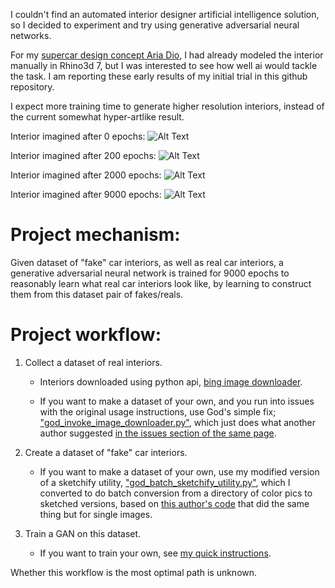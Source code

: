 
I couldn't find an automated interior designer artificial intelligence solution, so I decided to experiment and try using generative adversarial neural networks.

For my [supercar design concept Aria Dio](https://www.facebook.com/TheAriaDio), I had already modeled the interior manually in Rhino3d 7, but I was interested to see how well ai would tackle the task. I am reporting these early results of my initial trial in this github repository.

I expect more training time to generate higher resolution interiors, instead of the current somewhat hyper-artlike result.


Interior imagined after 0 epochs:
![Alt Text](https://github.com/JordanMicahBennett/WORLDS-FIRST-OPEN-SOURCE-AI-CAR-INTERIOR-DESIGNER/blob/main/showcase/imagined_interior_0_epochs.png?raw=true)

Interior imagined after 200 epochs:
![Alt Text](https://github.com/JordanMicahBennett/WORLDS-FIRST-OPEN-SOURCE-AI-CAR-INTERIOR-DESIGNER/blob/main/showcase/imagined_interior_200_epochs.png?raw=true)

Interior imagined after 2000 epochs:
![Alt Text](https://github.com/JordanMicahBennett/WORLDS-FIRST-OPEN-SOURCE-AI-CAR-INTERIOR-DESIGNER/blob/main/showcase/imagined_interior_2000_epochs.png?raw=true)

Interior imagined after 9000 epochs:
![Alt Text](https://github.com/JordanMicahBennett/WORLDS-FIRST-OPEN-SOURCE-AI-CAR-INTERIOR-DESIGNER/blob/main/showcase/imagined_interior_9000_epochs.png?raw=true)



Project mechanism:
======
Given dataset of "fake" car interiors, as well as real car interiors, a generative adversarial neural network is trained for 9000 epochs to reasonably learn what real car interiors look like, by learning to construct them from this dataset pair of fakes/reals.





Project workflow:
======
1. Collect a dataset of real interiors. 
	* Interiors downloaded using python api, [bing image downloader](https://github.com/gurugaurav/bing_image_downloader).
	
	* If you want to make a dataset of your own, and you run into issues with the original usage instructions, use God's simple fix; ["god_invoke_image_downloader.py"](https://github.com/JordanMicahBennett/WORLDS-FIRST-OPEN-SOURCE-AI-CAR-INTERIOR-DESIGNER/blob/main/god_invoke_image_downloader.py),  which just does what another author suggested [in the issues section of the same page](https://github.com/gurugaurav/bing_image_downloader/issues/4). 
	
2. Create a dataset of "fake" car interiors. 

	* If you want to make a dataset of your own, use my modified version of a sketchify utility, ["god_batch_sketchify_utility.py"](https://github.com/JordanMicahBennett/WORLDS-FIRST-OPEN-SOURCE-AI-CAR-INTERIOR-DESIGNER/blob/main/god_batch_sketchify_utility.py), which I converted to do batch conversion from a directory of color pics to sketched versions, based on [this author's code](https://github.com/rra94/sketchify/blob/master/sketchify.ipynb) that did the same thing but for single images.
	
3. Train a GAN on this dataset.

	* If you want to train your own, see [my quick instructions](god_training_instructions.md).

Whether this workflow is the most optimal path is unknown.

